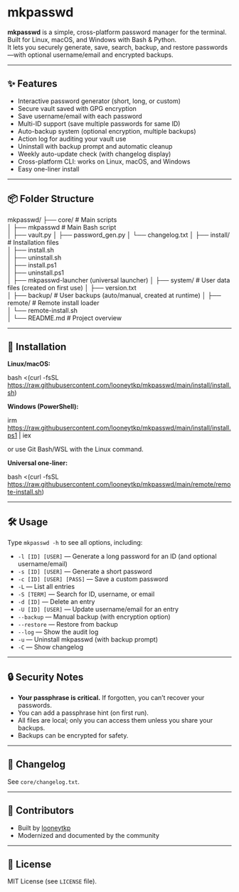 # mkpasswd

**mkpasswd** is a simple, cross-platform password manager for the terminal.  
Built for Linux, macOS, and Windows with Bash & Python.  
It lets you securely generate, save, search, backup, and restore passwords—with optional username/email and encrypted backups.

---

## ✨ Features

- Interactive password generator (short, long, or custom)
- Secure vault saved with GPG encryption
- Save username/email with each password
- Multi-ID support (save multiple passwords for same ID)
- Auto-backup system (optional encryption, multiple backups)
- Action log for auditing your vault use
- Uninstall with backup prompt and automatic cleanup
- Weekly auto-update check (with changelog display)
- Cross-platform CLI: works on Linux, macOS, and Windows
- Easy one-liner install

---

## 📦 Folder Structure

mkpasswd/
├── core/                  # Main scripts  
│   ├── mkpasswd           # Main Bash script  
│   ├── vault.py
│   ├── password_gen.py
│   └── changelog.txt
│
├── install/               # Installation files  
│   ├── install.sh  
│   ├── uninstall.sh  
│   ├── install.ps1  
│   ├── uninstall.ps1  
│   ├── mkpasswd-launcher (universal launcher)
│
├── system/                # User data files (created on first use)
│   ├── version.txt  
│
├── backup/                # User backups (auto/manual, created at runtime)
│
├── remote/                # Remote install loader  
│   └── remote-install.sh  
│
└── README.md              # Project overview

---

## 🚀 Installation

**Linux/macOS:**

bash <(curl -fsSL https://raw.githubusercontent.com/looneytkp/mkpasswd/main/install/install.sh)

**Windows (PowerShell):**

irm https://raw.githubusercontent.com/looneytkp/mkpasswd/main/install/install.ps1 | iex

or use Git Bash/WSL with the Linux command.

**Universal one-liner:**

bash <(curl -fsSL https://raw.githubusercontent.com/looneytkp/mkpasswd/main/remote/remote-install.sh)

---

## 🛠 Usage

Type `mkpasswd -h` to see all options, including:

- `-l [ID] [USER]` — Generate a long password for an ID (and optional username/email)
- `-s [ID] [USER]` — Generate a short password
- `-c [ID] [USER] [PASS]` — Save a custom password
- `-L` — List all entries
- `-S [TERM]` — Search for ID, username, or email
- `-d [ID]` — Delete an entry
- `-U [ID] [USER]` — Update username/email for an entry
- `--backup` — Manual backup (with encryption option)
- `--restore` — Restore from backup
- `--log` — Show the audit log
- `-u` — Uninstall mkpasswd (with backup prompt)
- `-C` — Show changelog

---

## 🔒 Security Notes

- **Your passphrase is critical.** If forgotten, you can’t recover your passwords.
- You can add a passphrase hint (on first run).
- All files are local; only you can access them unless you share your backups.
- Backups can be encrypted for safety.

---

## 📝 Changelog

See `core/changelog.txt`.

---

## 🤝 Contributors

- Built by [looneytkp](https://github.com/looneytkp)
- Modernized and documented by the community

---

## 📄 License

MIT License (see `LICENSE` file).